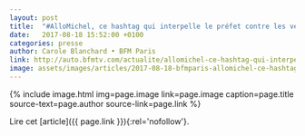 ```yaml
---
layout: post
title:  "#AlloMichel, ce hashtag qui interpelle le préfet contre les véhicules de police mal garés à Paris"
date:   2017-08-18 15:52:00 +0100
categories: presse
author: Carole Blanchard • BFM Paris
link: http://auto.bfmtv.com/actualite/allomichel-ce-hashtag-qui-interpelle-le-prefet-contre-les-vehicules-de-police-mal-gares-a-paris-1238020.html
image: assets/images/articles/2017-08-18-bfmparis-allomichel-ce-hashtag-qui-interpelle-le-prefet-contre-les-vehicules-de-police-mal-gares-a-paris.jpg
---
```


{% include image.html
            img=page.image
            link=page.image
            caption=page.title
            source-text=page.author
            source-link=page.link
%}

Lire cet [article]({{ page.link }}){:rel='nofollow'}.
